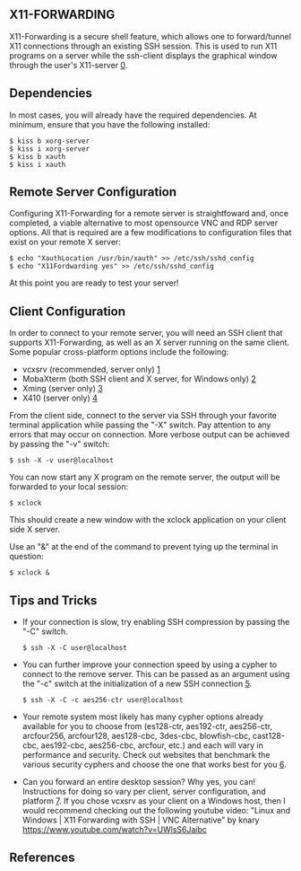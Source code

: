 X11-FORWARDING
--------------

X11-Forwarding is a secure shell feature, which allows one to forward/tunnel
X11 connections through an existing SSH session. This is used to run X11
programs on a server while the ssh-client displays the graphical window through
the user's X11-server [0].

Dependencies
------------

In most cases, you will already have the required dependencies. At minimum,
ensure that you have the following installed:

    $ kiss b xorg-server
    $ kiss i xorg-server
    $ kiss b xauth
    $ kiss i xauth

Remote Server Configuration
---------------------------

Configuring X11-Forwarding for a remote server is straightfoward and, once
completed, a viable alternative to most opensource VNC and RDP server options.
All that is required are a few modifications to configuration files that exist
on your remote X server:

    $ echo "XauthLocation /usr/bin/xauth" >> /etc/ssh/sshd_config
    $ echo "X11Fordwarding yes" >> /etc/ssh/sshd_config

At this point you are ready to test your server!

Client Configuration
--------------------

In order to connect to your remote server, you will need an SSH client that
supports X11-Forwarding, as well as an X server running on the same client. Some
popular cross-platform options include the following:

*   vcxsrv (recommended, server only) [1]
*   MobaXterm (both SSH client and X server, for Windows only) [2]
*   Xming (server only) [3]
*   X410 (server only) [4]

From the client side, connect to the server via SSH through your favorite
terminal application while passing the "-X" switch. Pay attention to any
errors that may occur on connection. More verbose output can be achieved by
passing the "-v" switch:

    $ ssh -X -v user@localhost

You can now start any X program on the remote server, the output will be
forwarded to your local session:

    $ xclock

This should create a new window with the xclock application on your client side
X server.

Use an "&" at the end of the command to prevent tying up the terminal in
question:

    $ xclock &

Tips and Tricks
---------------

*   If your connection is slow, try enabling SSH compression by passing the "-C"
    switch.

        $ ssh -X -C user@localhost

*   You can further improve your connection speed by using a cypher to connect
    to the remove server. This can be passed as an argument using the "-c"
    switch at the initialization of a new SSH connection [5].

        $ ssh -X -C -c aes256-ctr user@localhost

*   Your remote system most likely has many cypher options already available for
    you to choose from (es128-ctr, aes192-ctr, aes256-ctr, arcfour256,
    arcfour128, aes128-cbc, 3des-cbc, blowfish-cbc, cast128-cbc, aes192-cbc,
    aes256-cbc, arcfour, etc.) and each will vary in performance and security.
    Check out websites that benchmark the various security cyphers and choose
	the one that works best for you [6].
*   Can you forward an entire desktop session?  Why yes, you can! Instructions
    for doing so vary per client, server configuration, and platform [7]. If you
    chose vcxsrv as your client on a Windows host, then I would recommend
	checking out the following youtube video:
    "Linux and Windows | X11 Forwarding with SSH | VNC Alternative" by knary
    https://www.youtube.com/watch?v=UWlsS6Jaibc

References
----------

[0]: https://wiki.archlinux.org/index.php/OpenSSH#X11_forwarding
[1]: https://sourceforge.net/projects/vcxsrv/
[2]: https://mobaxterm.mobatek.net/
[3]: http://straightrunning.com/XmingNotes/
[4]: https://x410.dev
[5]: https://cyberciti.biz/faq/speeding-up-ssh-x11-forwarding-with-unix-osx-linux-bsd/
[6]: https://blog.famzah.net/2010/06/11/openssh-ciphers-performance-benchmark/
[7]: https://blog.warbel.net/index.php/2018/02/21/using-xnest-or-putty-vcxsrv-to-start-a-full-remote-session/

